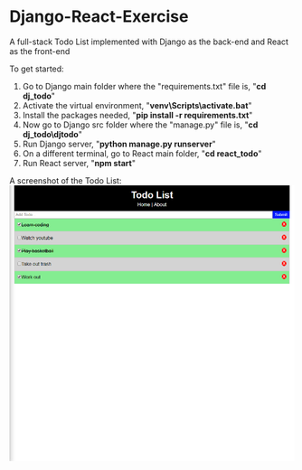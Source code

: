 # Django-React-Exercise
A full-stack Todo List implemented with Django as the back-end and React as the front-end

To get started:
1. Go to Django main folder where the "requirements.txt" file is, "**cd dj_todo**"
2. Activate the virtual environment, "**venv\Scripts\activate.bat**"
3. Install the packages needed, "**pip install -r requirements.txt**"
4. Now go to Django src folder where the "manage.py" file is, "**cd dj_todo\djtodo**"
5. Run Django server, "**python manage.py runserver**"
6. On a different terminal, go to React main folder, "**cd react_todo**"
7. Run React server, "**npm start**"

A screenshot of the Todo List:
![](react_todo/screenshots/todo_home.png)
